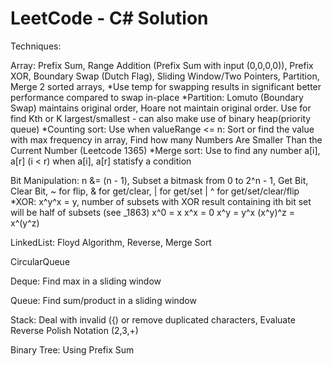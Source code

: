 # LeetCode - C# Solution

Techniques:

Array: Prefix Sum, Range Addition (Prefix Sum with input (0,0,0,0)), Prefix XOR, Boundary Swap (Dutch Flag), Sliding Window/Two Pointers, Partition, Merge 2 sorted arrays, 
*Use temp for swapping results in significant better performance compared to swap in-place
*Partition: Lomuto (Boundary Swap) maintains original order, Hoare not maintain original order.
    Use for find Kth or K largest/smallest - can also make use of binary heap(priority queue)
*Counting sort: Use when valueRange <= n:
    Sort or find the value with max frequency in array,
    Find how many Numbers Are Smaller Than the Current Number (Leetcode 1365)
*Merge sort: Use to find any number a[i], a[r] (i < r) when a[i], a[r] statisfy a condition

Bit Manipulation: n &= (n - 1), Subset a bitmask from 0 to 2^n - 1, Get Bit, Clear Bit, ~ for flip, & for get/clear, | for get/set | ^ for get/set/clear/flip
*XOR: 
    x^y^x = y, number of subsets with XOR result containing ith bit set will be half of subsets (see _1863)
    x^0 = x
    x^x = 0
    x^y = y^x
    (x^y)^z =  x^(y^z)

LinkedList: Floyd Algorithm, Reverse, Merge Sort

CircularQueue

Deque: Find max in a sliding window

Queue: Find sum/product in a sliding window

Stack: Deal with invalid ({) or remove duplicated characters, Evaluate Reverse Polish Notation (2,3,+)

Binary Tree: Using Prefix Sum
